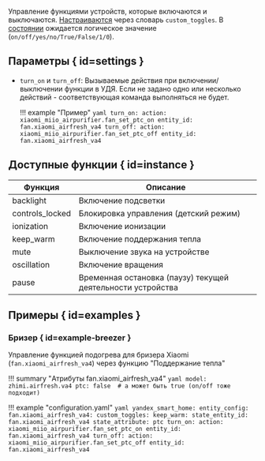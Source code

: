 Управление функциями устройств, которые включаются и выключаются. [Настраиваются](about.md) через словарь `custom_toggles`. В [состоянии](about.md#state) ожидается логическое значение (`on/off/yes/no/True/False/1/0`).

## Параметры { id=settings }

* `turn_on` и `turn_off`: Вызываемые действия при включении/выключении функции в УДЯ. Если не задано одно или несколько действий - соответствующая команда выполняться не будет.

    !!! example "Пример"
        ```yaml
        turn_on:
          action: xiaomi_miio_airpurifier.fan_set_ptc_on
          entity_id: fan.xiaomi_airfresh_va4
        turn_off:
          action: xiaomi_miio_airpurifier.fan_set_ptc_off
          entity_id: fan.xiaomi_airfresh_va4
        ```

## Доступные функции { id=instance }

| Функция         | Описание                                                    |
| --------------- | ----------------------------------------------------------- |
| backlight       | Включение подсветки                                         |
| controls_locked | Блокировка управления (детский режим)                       |
| ionization      | Включение ионизации                                         |
| keep_warm       | Включение поддержания тепла                                 |
| mute            | Выключение звука на устройстве                              |
| oscillation     | Включение вращения                                          |
| pause           | Временная остановка (паузу) текущей деятельности устройства |

## Примеры { id=examples }

### Бризер { id=example-breezer }

Управление функцией подогрева для бризера Xiaomi (`fan.xiaomi_airfresh_va4`) через функцию "Поддержание тепла"

!!! summary "Атрибуты fan.xiaomi_airfresh_va4"
    ```yaml
    model: zhimi.airfresh.va4
    ptc: false  # а может быть true (on/off тоже подходит)
    ```

!!! example "configuration.yaml"
    ```yaml
    yandex_smart_home:
      entity_config:
        fan.xiaomi_airfresh_va4:
          custom_toggles:
            keep_warm:
              state_entity_id: fan.xiaomi_airfresh_va4
              state_attribute: ptc
              turn_on:
                action: xiaomi_miio_airpurifier.fan_set_ptc_on
                entity_id: fan.xiaomi_airfresh_va4
              turn_off:
                action: xiaomi_miio_airpurifier.fan_set_ptc_off
                entity_id: fan.xiaomi_airfresh_va4
    ```
